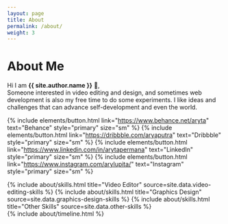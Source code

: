 ```yaml
---
layout: page
title: About
permalink: /about/
weight: 3
---
```


# **About Me**

Hi I am **{{ site.author.name }}** :wave:,<br>
Someone interested in video editing and design, and sometimes web development is also my free time to do some experiments. I like ideas and challenges that can advance self-development and even the world.

{% include elements/button.html link="https://www.behance.net/aryta" text="Behance" style="primary" size="sm" %}
{% include elements/button.html link="https://dribbble.com/aryaputra" text="Dribbble" style="primary" size="sm" %}
{% include elements/button.html link="https://www.linkedin.com/in/arytapermana" text="LinkedIn" style="primary" size="sm" %}
{% include elements/button.html link="https://www.instagram.com/arylupita/" text="Instagram" style="primary" size="sm" %}

<div class="row">
{% include about/skills.html title="Video Editor" source=site.data.video-editing-skills %}
{% include about/skills.html title="Graphics Design" source=site.data.graphics-design-skills %}
{% include about/skills.html title="Other Skills" source=site.data.other-skills %}
</div>

<div class="row">
{% include about/timeline.html %}
</div>
